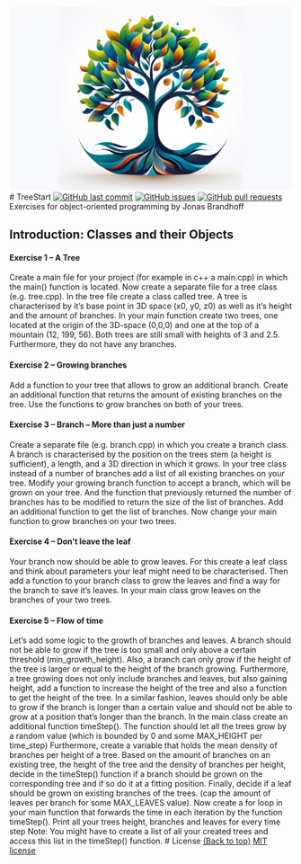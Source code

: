 ![Awesome ReadME](https://raw.githubusercontent.com/brandhoff/TreeStart/main/LOGO_crop.png) # TreeStart [![GitHub last commit](https://img.shields.io/github/last-commit/brandhoff/TreeStart)](https://img.shields.io/github/last-commit/brandhoff/TreeStart) [![GitHub issues](https://img.shields.io/github/issues-raw/brandhoff/TreeStart)](https://img.shields.io/github/issues-raw/brandhoff/TreeStart) [![GitHub pull requests](https://img.shields.io/github/issues-pr/brandhoff/TreeStart)](https://img.shields.io/github/issues-pr/brandhoff/TreeStart) Exercises for object-oriented programming by Jonas Brandhoff <h2>Introduction: Classes and their Objects </h2> <h4>Exercise 1 – A Tree</h4> Create a main file for your project (for example in c++ a main.cpp) in which the main() function is located. Now create a separate file for a tree class (e.g. tree.cpp). In the tree file create a class called tree. A tree is characterised by it’s base point in 3D space (x0, y0, z0) as well as it’s height and the amount of branches. In your main function create two trees, one located at the origin of the 3D-space (0,0,0) and one at the top of a mountain (12, 199, 56). Both trees are still small with heights of 3 and 2.5. Furthermore, they do not have any branches. <h4>Exercise 2 – Growing branches</h4> Add a function to your tree that allows to grow an additional branch. Create an additional function that returns the amount of existing branches on the tree. Use the functions to grow branches on both of your trees. <h4>Exercise 3 – Branch – More than just a number</h4> Create a separate file (e.g. branch.cpp) in which you create a branch class. A branch is characterised by the position on the trees stem (a height is sufficient), a length, and a 3D direction in which it grows. In your tree class instead of a number of branches add a list of all existing branches on your tree. Modify your growing branch function to accept a branch, which will be grown on your tree. And the function that previously returned the number of branches has to be modified to return the size of the list of branches. Add an additional function to get the list of branches. Now change your main function to grow branches on your two trees. <h4>Exercise 4 – Don’t leave the leaf</h4> Your branch now should be able to grow leaves. For this create a leaf class and think about parameters your leaf might need to be characterised. Then add a function to your branch class to grow the leaves and find a way for the branch to save it’s leaves. In your main class grow leaves on the branches of your two trees. <h4>Exercise 5 – Flow of time</h4> Let’s add some logic to the growth of branches and leaves. A branch should not be able to grow if the tree is too small and only above a certain threshold (min_growth_height). Also, a branch can only grow if the height of the tree is larger or equal to the height of the branch growing. Furthermore, a tree growing does not only include branches and leaves, but also gaining height, add a function to increase the height of the tree and also a function to get the height of the tree. In a similar fashion, leaves should only be able to grow if the branch is longer than a certain value and should not be able to grow at a position that’s longer than the branch. In the main class create an additional function timeStep(). The function should let all the trees grow by a random value (which is bounded by 0 and some MAX_HEIGHT per time_step) Furthermore, create a variable that holds the mean density of branches per height of a tree. Based on the amount of branches on an existing tree, the height of the tree and the density of branches per height, decide in the timeStep() function if a branch should be grown on the corresponding tree and if so do it at a fitting position. Finally, decide if a leaf should be grown on existing branches of the trees. (cap the amount of leaves per branch for some MAX_LEAVES value). Now create a for loop in your main function that forwards the time in each iteration by the function timeStep(). Print all your trees height, branches and leaves for every time step Note: You might have to create a list of all your created trees and access this list in the timeStep() function. # License [(Back to top)](#table-of-contents) [MIT license](./LICENSE)
